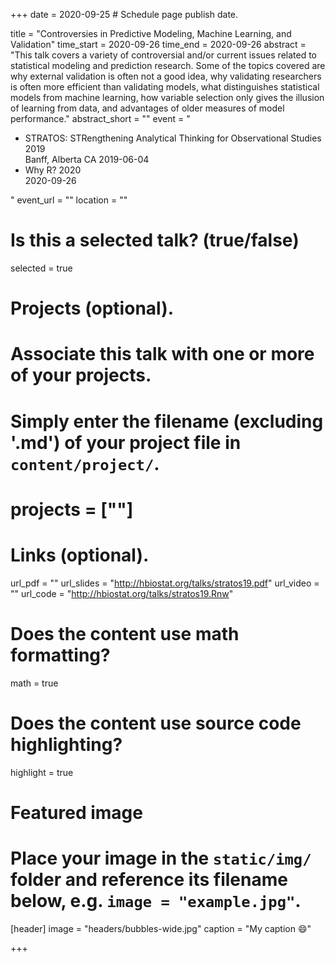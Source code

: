 +++
date = 2020-09-25  # Schedule page publish date.

title = "Controversies in Predictive Modeling, Machine Learning, and Validation"
time_start = 2020-09-26
time_end   = 2020-09-26
abstract = "This talk covers a variety of controversial and/or current issues related to statistical modeling and prediction research.  Some of the topics covered are why external validation is often not a good idea, why validating researchers is often more efficient than validating models, what distinguishes statistical models from machine learning, how variable selection only gives the illusion of learning from data, and advantages of older measures of model performance."
abstract_short = ""
event = "<ul><li>STRATOS: STRengthening Analytical Thinking for Observational Studies 2019<br>Banff, Alberta CA 2019-06-04</li><li>Why R? 2020<br>2020-09-26</li></ul>"
event_url = ""
location = ""

# Is this a selected talk? (true/false)
selected = true

# Projects (optional).
#   Associate this talk with one or more of your projects.
#   Simply enter the filename (excluding '.md') of your project file in `content/project/`.
# projects = [""]

# Links (optional).
url_pdf = ""
url_slides = "http://hbiostat.org/talks/stratos19.pdf"
url_video = ""
url_code = "http://hbiostat.org/talks/stratos19.Rnw"

# Does the content use math formatting?
math = true

# Does the content use source code highlighting?
highlight = true

# Featured image
# Place your image in the `static/img/` folder and reference its filename below, e.g. `image = "example.jpg"`.
[header]
image = "headers/bubbles-wide.jpg"
caption = "My caption :smile:"

+++
